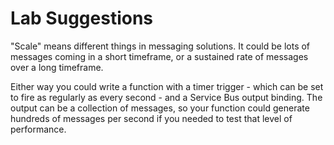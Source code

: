 # Lab Suggestions

"Scale" means different things in messaging solutions. It could be lots of messages coming in a short timeframe, or a sustained rate of messages over a long timeframe. 

Either way you could write a function with a timer trigger - which can be set to fire as regularly as every second - and a Service Bus output binding. The output can be a collection of messages, so your function could generate hundreds of messages per second if you needed to test that level of performance.